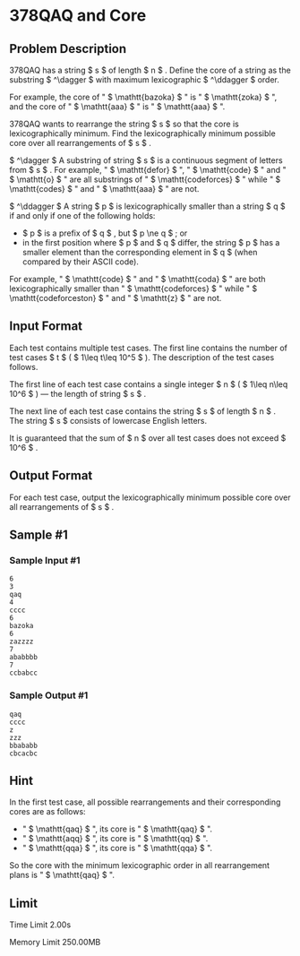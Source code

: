 # 378QAQ and Core

## Problem Description

378QAQ has a string $ s $ of length $ n $ . Define the core of a string as the substring $ ^\dagger $ with maximum lexicographic $ ^\ddagger $ order.

For example, the core of " $ \mathtt{bazoka} $ " is " $ \mathtt{zoka} $ ", and the core of " $ \mathtt{aaa} $ " is " $ \mathtt{aaa} $ ".

378QAQ wants to rearrange the string $ s $ so that the core is lexicographically minimum. Find the lexicographically minimum possible core over all rearrangements of $ s $ .

 $ ^\dagger $ A substring of string $ s $ is a continuous segment of letters from $ s $ . For example, " $ \mathtt{defor} $ ", " $ \mathtt{code} $ " and " $ \mathtt{o} $ " are all substrings of " $ \mathtt{codeforces} $ " while " $ \mathtt{codes} $ " and " $ \mathtt{aaa} $ " are not.

 $ ^\ddagger $ A string $ p $ is lexicographically smaller than a string $ q $ if and only if one of the following holds:

- $ p $ is a prefix of $ q $ , but $ p \ne q $ ; or
- in the first position where $ p $ and $ q $ differ, the string $ p $ has a smaller element than the corresponding element in $ q $ (when compared by their ASCII code).

For example, " $ \mathtt{code} $ " and " $ \mathtt{coda} $ " are both lexicographically smaller than " $ \mathtt{codeforces} $ " while " $ \mathtt{codeforceston} $ " and " $ \mathtt{z} $ " are not.

## Input Format

Each test contains multiple test cases. The first line contains the number of test cases $ t $ ( $ 1\leq t\leq 10^5 $ ). The description of the test cases follows.

The first line of each test case contains a single integer $ n $ ( $ 1\leq n\leq 10^6 $ ) — the length of string $ s $ .

The next line of each test case contains the string $ s $ of length $ n $ . The string $ s $ consists of lowercase English letters.

It is guaranteed that the sum of $ n $ over all test cases does not exceed $ 10^6 $ .

## Output Format

For each test case, output the lexicographically minimum possible core over all rearrangements of $ s $ .

## Sample #1

### Sample Input #1

```
6
3
qaq
4
cccc
6
bazoka
6
zazzzz
7
ababbbb
7
ccbabcc
```

### Sample Output #1

```
qaq
cccc
z
zzz
bbababb
cbcacbc
```

## Hint

In the first test case, all possible rearrangements and their corresponding cores are as follows:

- " $ \mathtt{qaq} $ ", its core is " $ \mathtt{qaq} $ ".
- " $ \mathtt{aqq} $ ", its core is " $ \mathtt{qq} $ ".
- " $ \mathtt{qqa} $ ", its core is " $ \mathtt{qqa} $ ".

So the core with the minimum lexicographic order in all rearrangement plans is " $ \mathtt{qaq} $ ".

## Limit



Time Limit
2.00s

Memory Limit
250.00MB